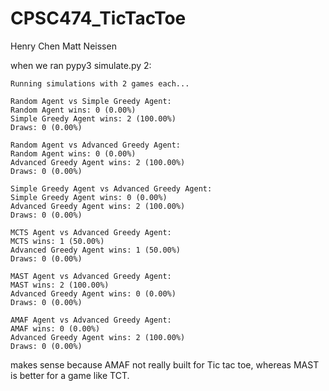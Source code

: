 # CPSC474_TicTacToe
Henry Chen
Matt Neissen

when we ran pypy3 simulate.py 2:
```
Running simulations with 2 games each...

Random Agent vs Simple Greedy Agent:
Random Agent wins: 0 (0.00%)
Simple Greedy Agent wins: 2 (100.00%)
Draws: 0 (0.00%)

Random Agent vs Advanced Greedy Agent:
Random Agent wins: 0 (0.00%)
Advanced Greedy Agent wins: 2 (100.00%)
Draws: 0 (0.00%)

Simple Greedy Agent vs Advanced Greedy Agent:
Simple Greedy Agent wins: 0 (0.00%)
Advanced Greedy Agent wins: 2 (100.00%)
Draws: 0 (0.00%)

MCTS Agent vs Advanced Greedy Agent:
MCTS wins: 1 (50.00%)
Advanced Greedy Agent wins: 1 (50.00%)
Draws: 0 (0.00%)

MAST Agent vs Advanced Greedy Agent:
MAST wins: 2 (100.00%)
Advanced Greedy Agent wins: 0 (0.00%)
Draws: 0 (0.00%)

AMAF Agent vs Advanced Greedy Agent:
AMAF wins: 0 (0.00%)
Advanced Greedy Agent wins: 2 (100.00%)
Draws: 0 (0.00%)
```

makes sense because AMAF not really built for Tic tac toe, whereas MAST is better for a game like TCT.